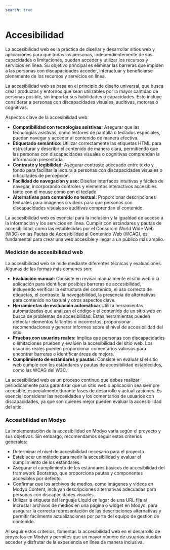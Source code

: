 ```yaml
---
search: true
---
```


# Accesibilidad

La accesibilidad web es la práctica de diseñar y desarrollar sitios web y aplicaciones para que todas las personas, independientemente de sus capacidades o limitaciones, puedan acceder y utilizar los recursos y servicios en línea. Su objetivo principal es eliminar las barreras que impiden a las personas con discapacidades acceder, interactuar y beneficiarse plenamente de los recursos y servicios en línea.

La accesibilidad web se basa en el principio de diseño universal, que busca crear productos y entornos que sean utilizables por la mayor cantidad de personas posible, sin importar sus habilidades o capacidades. Esto incluye considerar a personas con discapacidades visuales, auditivas, motoras o cognitivas.

Aspectos clave de la accesibilidad web:


- **Compatibilidad con tecnologías asistivas:** Asegurar que las tecnologías asistivas, como lectores de pantalla o teclados especiales, puedan navegar y acceder al contenido de manera efectiva.
- **Etiquetado semántico:** Utilizar correctamente las etiquetas HTML para estructurar y describir el contenido de manera clara, permitiendo que las personas con discapacidades visuales o cognitivas comprendan la información presentada.
- **Contraste y legibilidad:** Asegurar contraste adecuado entre texto y fondo para facilitar la lectura a personas con discapacidades visuales o dificultades de percepción.
- **Facilidad de navegación y uso:** Diseñar interfaces intuitivas y fáciles de navegar, incorporando controles y elementos interactivos accesibles tanto con el mouse como con el teclado.
- **Alternativas para contenido no textual:** Proporcionar descripciones textuales para imágenes o videos para que personas con discapacidades visuales o auditivas comprendan el contenido.

La accesibilidad web es esencial para la inclusión y la igualdad de acceso a la información y los servicios en línea. Cumplir con estándares y pautas de accesibilidad, como las establecidas por el Consorcio World Wide Web (W3C) en las Pautas de Accesibilidad al Contenido Web (WCAG), es fundamental para crear una web accesible y llegar a un público más amplio.



### Medición de accesibilidad web

La accesibilidad web se mide mediante diferentes técnicas y evaluaciones. Algunas de las formas más comunes son:

- **Evaluación manual:** Consiste en revisar manualmente el sitio web o la aplicación para identificar posibles barreras de accesibilidad, incluyendo verificar la estructura del contenido, el uso correcto de etiquetas, el contraste, la navegabilidad, la presencia de alternativas para contenido no textual y otros aspectos clave.
- **Herramientas de evaluación automática:** Utiliza herramientas automatizadas que analizan el código y el contenido de un sitio web en busca de problemas de accesibilidad. Estas herramientas pueden detectar elementos faltantes o incorrectos, proporcionar recomendaciones y generar informes sobre el nivel de accesibilidad del sitio.
- **Pruebas con usuarios reales:** Implica que personas con discapacidades o limitaciones prueben y evalúen la accesibilidad del sitio web. Los usuarios reales pueden proporcionar comentarios valiosos para encontrar barreras e identificar áreas de mejora.
- **Cumplimiento de estándares y pautas:** Consiste en evaluar si el sitio web cumple con los estándares y pautas de accesibilidad establecidos, como las WCAG del W3C.

La accesibilidad web es un proceso continuo que debes realizar periódicamente para garantizar que un sitio web o aplicación sea siempre accesible, especialmente durante fases de desarrollo y actualizaciones. Es esencial considerar las necesidades y los comentarios de usuarios con discapacidades, ya que son quienes mejor pueden evaluar la accesibilidad del sitio.


### Accesibilidad en Modyo

La implementación de la accesibilidad en Modyo varía según el proyecto y sus objetivos. Sin embargo, recomendamos seguir estos criterios generales:

- Determinar el nivel de accesibilidad necesario para el proyecto.
- Establecer un método para medir la accesibilidad y evaluar el cumplimiento de los estándares.
- Asegurar el cumplimiento de los estándares básicos de accesibilidad del framework Bootstrap, que proporciona pautas y componentes accesibles por defecto.
- Confirmar que los archivos de medios, como imágenes y videos en Modyo Content, incluyan descripciones alternativas adecuadas para personas con discapacidades visuales.
- Utilizar la etiqueta del lenguaje Liquid en lugar de una URL fija al incrustar archivos de medios en una página o widget en Modyo, para asegurar la correcta representación de las descripciones alternativas y permitir fácilmente actualizaciones por parte del equipo de gestión de contenido.

Al seguir estos criterios, fomentas la accesibilidad web en el desarrollo de proyectos en Modyo y permites que un mayor número de usuarios puedan acceder y disfrutar de la experiencia en línea de manera inclusiva.